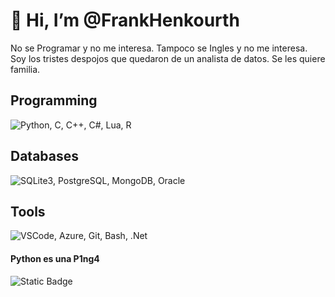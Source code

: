 # 👋 Hi, I’m @FrankHenkourth
No se Programar y no me interesa.
Tampoco se Ingles y no me interesa.
Soy los tristes despojos que quedaron de un analista de datos.
Se les quiere familia.

<!---
FrankHenkourth/FrankHenkourth is a ✨ special ✨ repository because its `README.md` (this file) appears on your GitHub profile.
You can click the Preview link to take a look at your changes.
--->

## Programming
![Python, C, C++, C#, Lua, R](https://skillicons.dev/icons?i=python,c,cpp,cs,lua,r&perline=6)
## Databases
![SQLite3, PostgreSQL, MongoDB, Oracle](https://skillicons.dev/icons?i=sqlite,postgresql,mongodb,oracle)
## Tools
![VSCode, Azure, Git, Bash, .Net](https://skillicons.dev/icons?i=vscode,azure,git,bash,net)



#### Python es una P1ng4
![Static Badge](https://img.shields.io/badge/Frank%20Henkourt-2024-green)

